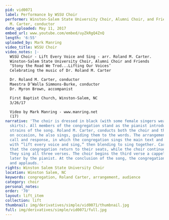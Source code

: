 ```yaml
---
pid: vid0071
label: Performance by WSSU Choir
performer: Winston-Salem State University Choir, Alumni Choir, and Friends; Dr. Roland
  M. Carter, conductor
date_uploaded: May 11, 2017
embed_url: www.youtube.com/embed/uyZkRgQ4ZnQ
length: '6:55'
uploaded_by: Mark Manring
video_title: WSSU Choir
video_notes: |-
  WSSU Choir - Lift Every Voice and Sing - arr. Roland M. Carter.
  Winston-Salem State University Choir, Alumni Choir and Friends
  ‘Stony the Road We Trod...Lifting Our Voices’
  Celebrating the music of Dr. Roland M. Carter

  Dr. Roland M. Carter, conductor
  Maestra D’Walla Simmons-Burke, conductor
  Dr. Myron Brown, accompanist

  First Baptist Church, Winston-Salem, NC
  3/26/17

  Video by Mark Manring - www.manring.net
  (17)
narrative: 'The choir is dressed in black (with some female singers wearing burgundy-colored
  skirts). All members of the congregation stand as the pianist introduces the first
  strains of the song. Roland M. Carter, conducts both the choir and the congregation;
  on occasion, he also sings, guiding them to the words. The arrangement begins with
  call and response, in which the congregation sings the main text and the choir responds
  with “lift every voice and sing,” then blending to sing together. Carter then indicates
  that the congregation return to their seats, while the choir continues the song.
  They sing all three verses. The choir begins the third verse a cappella and is joined
  later by the pianist. At the conclusion of the song, the congregation/audience stands
  and applauds. '
rights: Winston Salem State University Choir
location: Winston Salem, NC
keywords: congregation, Roland Carter, arrangement, audience
category: choir
personal_notes: 
order: '70'
layout: lift_item
collection: lift
thumbnail: img/derivatives/simple/vid0071/thumbnail.jpg
full: img/derivatives/simple/vid0071/full.jpg
---
```

